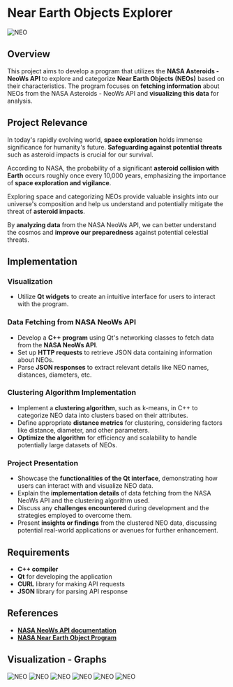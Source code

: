 # Near Earth Objects Explorer

![NEO](https://github.com/Ahamidullin/PROJECT/blob/main/52404932634_b4508d3a34_o.jpg)

## Overview

This project aims to develop a program that utilizes the **NASA Asteroids - NeoWs API** to explore and categorize **Near Earth Objects (NEOs)** based on their characteristics. The program focuses on **fetching information** about NEOs from the NASA Asteroids - NeoWs API and **visualizing this data** for analysis.

## Project Relevance

In today's rapidly evolving world, **space exploration** holds immense significance for humanity's future. **Safeguarding against potential threats** such as asteroid impacts is crucial for our survival.

According to NASA, the probability of a significant **asteroid collision with Earth** occurs roughly once every 10,000 years, emphasizing the importance of **space exploration and vigilance**.

Exploring space and categorizing NEOs provide valuable insights into our universe's composition and help us understand and potentially mitigate the threat of **asteroid impacts**.

By **analyzing data** from the NASA NeoWs API, we can better understand the cosmos and **improve our preparedness** against potential celestial threats.

## Implementation

### Visualization

- Utilize **Qt widgets** to create an intuitive interface for users to interact with the program.

### Data Fetching from NASA NeoWs API

- Develop a **C++ program** using Qt's networking classes to fetch data from the **NASA NeoWs API**.
- Set up **HTTP requests** to retrieve JSON data containing information about NEOs.
- Parse **JSON responses** to extract relevant details like NEO names, distances, diameters, etc.

### Clustering Algorithm Implementation

- Implement a **clustering algorithm**, such as k-means, in C++ to categorize NEO data into clusters based on their attributes.
- Define appropriate **distance metrics** for clustering, considering factors like distance, diameter, and other parameters.
- **Optimize the algorithm** for efficiency and scalability to handle potentially large datasets of NEOs.

### Project Presentation

- Showcase the **functionalities of the Qt interface**, demonstrating how users can interact with and visualize NEO data.
- Explain the **implementation details** of data fetching from the NASA NeoWs API and the clustering algorithm used.
- Discuss any **challenges encountered** during development and the strategies employed to overcome them.
- Present **insights or findings** from the clustered NEO data, discussing potential real-world applications or avenues for further enhancement.

## Requirements

- **C++ compiler**
- **Qt** for developing the application
- **CURL** library for making API requests
- **JSON** library for parsing API response

## References

- [**NASA NeoWs API documentation**](https://api.nasa.gov/api.html#neows-lookup)
- [**NASA Near Earth Object Program**](https://cneos.jpl.nasa.gov/)

## Visualization - Graphs

![NEO](https://github.com/Ahamidullin/PROJECT/blob/main/cluster%20graphs/photo_2024-06-02%2023.23.52.jpeg)
![NEO](https://github.com/Ahamidullin/PROJECT/blob/main/cluster%20graphs/photo_2024-06-02%2023.23.55.jpeg)
![NEO](https://github.com/Ahamidullin/PROJECT/blob/main/cluster%20graphs/photo_2024-06-02%2023.23.58.jpeg)
![NEO](https://github.com/Ahamidullin/PROJECT/blob/main/cluster%20graphs/photo_2024-06-02%2023.24.01.jpeg)
![NEO](https://github.com/Ahamidullin/PROJECT/blob/main/cluster%20graphs/2024-06-02%2023.31.02.jpg)
![NEO](https://github.com/Ahamidullin/PROJECT/blob/main/cluster%20graphs/photo_2024-06-02%2023.41.18.jpeg)
